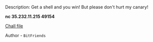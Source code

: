 
Description:
Get a shell and you win! But please don't hurt my canary!

**nc 35.232.11.215 49154**

[Chall file](https://mega.nz/file/8DZkGBRR#09CKjaBm22piF_vamJMrt0V-Dne7OqL5kLglREcTRKU)

Author - `BitFriends`

